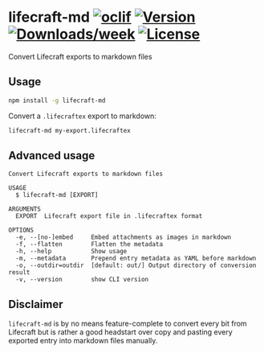 # lifecraft-md [![oclif](https://img.shields.io/badge/cli-oclif-brightgreen.svg)](https://oclif.io) [![Version](https://img.shields.io/npm/v/lifecraft-md.svg)](https://npmjs.org/package/lifecraft-md) [![Downloads/week](https://img.shields.io/npm/dw/lifecraft-md.svg)](https://npmjs.org/package/lifecraft-md) [![License](https://img.shields.io/npm/l/lifecraft-md.svg)](https://github.com/KennethWussmann/lifecraft-md/blob/master/package.json)

Convert Lifecraft exports to markdown files

## Usage

```sh
npm install -g lifecraft-md
```

Convert a `.lifecraftex` export to markdown:

```sh
lifecraft-md my-export.lifecraftex
```

## Advanced usage

```
Convert Lifecraft exports to markdown files

USAGE
  $ lifecraft-md [EXPORT]

ARGUMENTS
  EXPORT  Lifecraft export file in .lifecraftex format

OPTIONS
  -e, --[no-]embed     Embed attachments as images in markdown
  -f, --flatten        Flatten the metadata
  -h, --help           Show usage
  -m, --metadata       Prepend entry metadata as YAML before markdown
  -o, --outdir=outdir  [default: out/] Output directory of conversion result
  -v, --version        show CLI version
```

## Disclaimer

`lifecraft-md` is by no means feature-complete to convert every bit from Lifecraft but is rather a good headstart over copy and pasting every exported entry into markdown files manually.